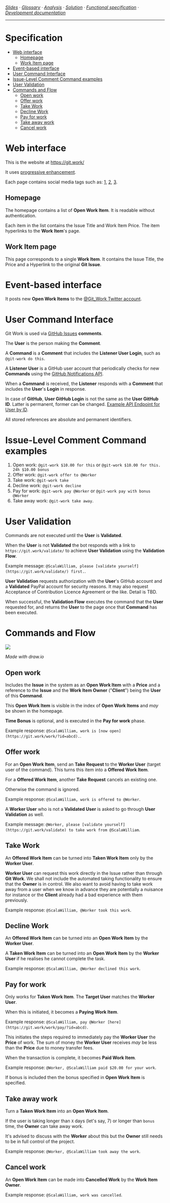 <!-- navigation -->
*[Slides](https://docs.google.com/presentation/d/1o5J6twJ9vyvXOYP_qyf5fXrTT5rfl9VULBgo7Pq-gz4/edit#slide=id.p) ·
  [Glossary](glossary.md) ·
  [Analysis](analysis.md) ·
  [Solution](solution.md) ·
  [Functional specification](specification.md) ·
  [Development documentation](development.md)*
  
---

<!-- /navigation -->

# Specification

<!-- toc -->

- [Web interface](#web-interface)
  * [Homepage](#homepage)
  * [Work Item page](#work-item-page)
- [Event-based interface](#event-based-interface)
- [User Command Interface](#user-command-interface)
- [Issue-Level Comment Command examples](#issue-level-comment-command-examples)
- [User Validation](#user-validation)
- [Commands and Flow](#commands-and-flow)
  * [Open work](#open-work)
  * [Offer work](#offer-work)
  * [Take Work](#take-work)
  * [Decline Work](#decline-work)
  * [Pay for work](#pay-for-work)
  * [Take away work](#take-away-work)
  * [Cancel work](#cancel-work)

<!-- tocstop -->

# Web interface

This is the website at https://git.work/

It uses [progressive enhancement](https://www.shopify.com/partners/blog/what-is-progressive-enhancement-and-why-should-you-care).

Each page contains social media tags such as:
[1](https://gist.github.com/letanure/10170164), 
[2](https://gist.github.com/tgdev/8365308), 
[3](https://gist.github.com/hotmeteor/5055c1dab2f1043058c2).

## Homepage

The homepage contains a list of **Open Work Item**. It is readable without authentication.

Each item in the list contains the Issue Title and Work Item Price. The item hyperlinks to the **Work Item**'s page.

## Work Item page

This page corresponds to a single **Work Item**.
It contains the Issue Title, the Price and a Hyperlink to the original **Git Issue**.

# Event-based interface

It posts new **Open Work Items** to the [@Git_Work Twitter account](https://twitter.com/Git_Work).
 
# User Command Interface

Git Work is used via [GitHub Issues](https://help.github.com/articles/github-glossary/#issue) **comments**.

The **User** is the person making the **Comment**.

A **Command** is a **Comment** that includes the **Listener User Login**, such as `@git-work do this`.

A **Listener User** is a GitHub user account that periodically checks for new **Commands** using
the [GitHub Notifications API](https://developer.github.com/v3/activity/notifications/).

When a **Command** is received, the **Listener** responds with a **Comment** that includes the **User**'s **Login** in response.

In case of **GitHub**, **User GitHub Login** is not the same as the **User GitHub ID**.
Latter is permanent, former can be changed. [Example API Endpoint for User by ID](https://api.github.com/user/5359646).

All stored references are absolute and permanent identifiers.

# Issue-Level Comment Command examples

1. Open work: `@git-work $10.00 for this` or `@git-work $10.00 for this. 24h $10.00 bonus`
2. Offer work: `@git-work offer to @Worker`
3. Take work: `@git-work take`
4. Decline work: `@git-work decline`
5. Pay for work: `@git-work pay @Worker` or `@git-work pay with bonus @Worker`
6. Take away work: `@git-work take away`.

# User Validation

Commands are not executed until the **User** is **Validated**.

When the **User** is not **Validated** the bot responds with a
link to `https://git.work/validate/` to achieve **User Validation** using the **Validation Flow**.

Example message: `@ScalaWilliam, please [validate yourself](https://git.work/validate/) first.`.

**User Validation** requests authorization with the **User**'s GitHub
account and a **Validated** PayPal account for security reasons. It may also request Acceptance
of Contribution Licence Agreement or the like. Detail is TBD.

When successful, the **Validation Flow** executes the command that the **User** requested for,
and returns the **User** to the page once that **Command** has been executed.

# Commands and Flow

![](git-work.png)

_Made with draw.io_ 

## Open work

Includes the **Issue** in the system as an **Open Work Item** with a **Price** and a reference to the **Issue** and
the **Work Item Owner** ("**Client**") being the **User** of this **Command**.

This **Open Work Item** is visible in the index of **Open Work Items** and *may* be shown in the homepage.

**Time Bonus** is optional, and is executed in the **Pay for work** phase.
 
Example response: `@ScalaWilliam, work is [now open](https://git.work/work/?id=abcd).`.

## Offer work

For an **Open Work Item**, send an **Take Request** to the **Worker User** (target user of the command).
This turns this item into a **Offered Work Item**.

For a **Offered Work Item**, another **Take Request** cancels an existing one.

Otherwise the command is ignored.

Example response: `@ScalaWilliam, work is offered to @Worker`.

A **Worker User** who is not a **Validated User** is asked to go through **User Validation** as well.

Example message: `@Worker, please [validate yourself](https://git.work/validate) to take work from @ScalaWilliam`.

## Take Work 

An **Offered Work Item** can be turned into **Taken Work Item** only by the **Worker User**.

**Worker User** can request this work directly in the Issue rather than through **Git Work**.
We shall not include the automated taking functionality to ensure that the **Owner** is in control.
We also want to avoid having to take work away from a user when we know in advance they
are potentially a nuisance for instance or the **Client** already had a bad experience with them previously.

Example response: `@ScalaWilliam, @Worker took this work`.

## Decline Work

An **Offered Work Item** can be turned into an **Open Work Item** by the **Worker User**.

A **Taken Work Item** can be turned into an **Open Work Item** by the **Worker User** if he realises he cannot
complete the task.

Example response: `@ScalaWilliam, @Worker declined this work`.

## Pay for work

Only works for **Taken Work Item**. The **Target User** matches the **Worker User**.

When this is initiated, it becomes a **Paying Work Item**.

Example response: `@ScalaWilliam, pay @Worker [here](https://git.work/work/pay/?id=abcd)`.

This initiates the steps required to immediately pay the **Worker User** the **Price** of work.
The sum of money the **Worker User** receives *may* be less than the **Price** due to money transfer fees.

When the transaction is complete, it becomes **Paid Work Item**.

Example response: `@Worker, @ScalaWilliam paid $20.00 for your work`.

If bonus is included then the bonus specified in **Open Work Item** is specified.

## Take away work

Turn a **Taken Work Item** into an **Open Work Item**.

If the user is taking longer than `X` days (let's say, 7) or longer than `bonus` time, the **Owner** can take away work.

It's advised to discuss with the **Worker** about this but the **Owner** still needs to be in full control of the project.

Example response: `@Worker, @ScalaWilliam took away the work`.

## Cancel work

An **Open Work Item** can be made into **Cancelled Work** by the **Work Item Owner**.

Example response: `@ScalaWilliam, work was cancelled`.
